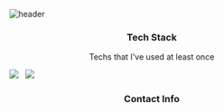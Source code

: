 ![header](https://capsule-render.vercel.app/api?type=slice&color=D4DAE8&height=300&section=header&text=Jihun%20Lee&fontSize=90&fontColor=FFFFFF)

<h3 align ="center">Tech Stack</h3>

<p align ="center">Techs that I've used at least once</p>

<img src="https://img.shields.io/badge/Python-3766AB?style=flat-square&logo=Python&logoColor=white"/> &nbsp;
<img src="https://img.shields.io/badge/Python-3766AB?style=flat-square&logo=Python&logoColor=white"/> &nbsp;

<h3 align ="center">Contact Info</h3>

<!--
**jihunyy/jihunyy** is a ✨ _special_ ✨ repository because its `README.md` (this file) appears on your GitHub profile.

Here are some ideas to get you started:

- 🔭 I’m currently working on ...
- 🌱 I’m currently learning ...
- 👯 I’m looking to collaborate on ...
- 🤔 I’m looking for help with ...
- 💬 Ask me about ...
- 📫 How to reach me: ...
- 😄 Pronouns: ...
- ⚡ Fun fact: ...
-->
